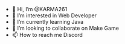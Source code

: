 - 👋 Hi, I’m @KARMA261
- 👀 I’m interested in Web Developer
- 🌱 I’m currently learning Java
- 💞️ I’m looking to collaborate on Make Game
- 📫 How to reach me Discord

<!---
KARMA261/KARMA261 is a ✨ special ✨ repository because its `README.md` (this file) appears on your GitHub profile.
You can click the Preview link to take a look at your changes.
--->
